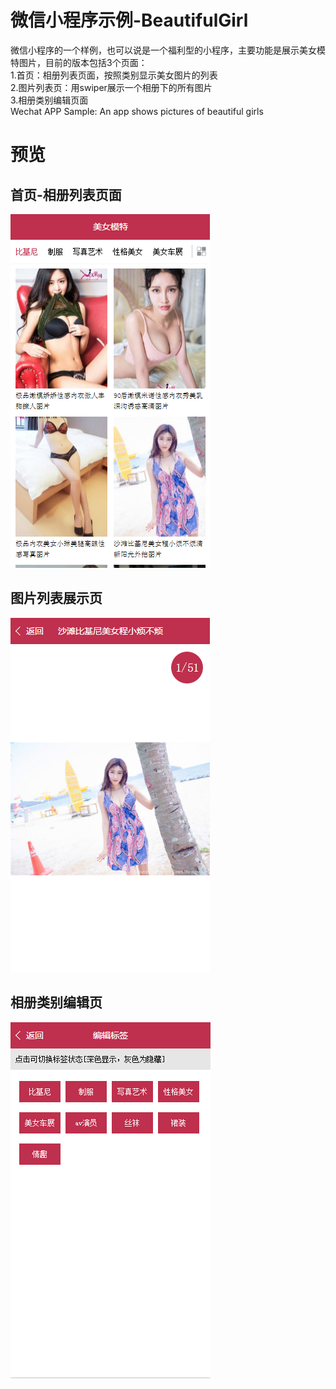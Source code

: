 # 微信小程序示例-BeautifulGirl
  微信小程序的一个样例，也可以说是一个福利型的小程序，主要功能是展示美女模特图片，目前的版本包括3个页面：<br> 
  1.首页：相册列表页面，按照类别显示美女图片的列表<br> 
  2.图片列表页：用swiper展示一个相册下的所有图片<br> 
  3.相册类别编辑页面<br> 
  Wechat APP Sample: An app shows pictures of beautiful girls
# 预览
## 首页-相册列表页面
![](https://raw.githubusercontent.com/liumulin614/fe-demo/master/bed/preview/%E9%A6%96%E9%A1%B5.png) 
## 图片列表展示页
![](https://raw.githubusercontent.com/liumulin614/fe-demo/master/bed/preview/2.png) 
## 相册类别编辑页
![](https://raw.githubusercontent.com/liumulin614/fe-demo/master/bed/preview/3.png) 
